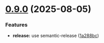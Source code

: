 # [0.9.0](https://github.com/FrancoisLef/enocean/compare/v0.8.1...v0.9.0) (2025-08-05)


### Features

* **release:** use semantic-release ([1a288bc](https://github.com/FrancoisLef/enocean/commit/1a288bcb44db023330aac8d1cd254d6f13f3f673))
